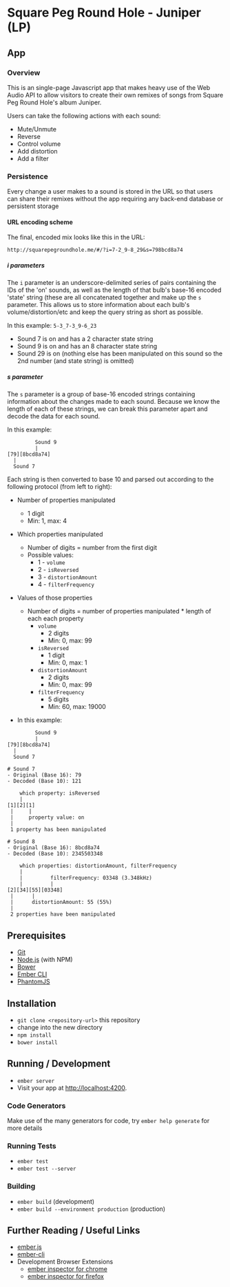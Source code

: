 # Square Peg Round Hole - Juniper (LP)

## App

### Overview

This is an single-page Javascript app that makes heavy use of the Web Audio API to allow visitors
to create their own remixes of songs from Square Peg Round Hole's album Juniper.

Users can take the following actions with each sound:
- Mute/Unmute
- Reverse
- Control volume
- Add distortion
- Add a filter

### Persistence

Every change a user makes to a sound is stored in the URL so that users can share
their remixes without the app requiring any back-end database or persistent storage

#### URL encoding scheme

The final, encoded mix looks like this in the URL:

```
http://squarepegroundhole.me/#/?i=7-2_9-8_29&s=798bcd8a74
```

##### i parameters
The `i` parameter is an underscore-delimited series of pairs containing the IDs of the 'on' sounds, as well as
the length of that bulb's base-16 encoded 'state' string (these are all concatenated together and make up the `s` parameter.
This allows us to store information about each bulb's volume/distortion/etc and keep the query string as short as possible.

In this example: `5-3_7-3_9-6_23`
  - Sound 7 is on and has a 2 character state string
  - Sound 9 is on and has an 8 character state string
  - Sound 29 is on (nothing else has been manipulated on this sound so the 2nd number (and state string) is omitted)

##### s parameter
The `s` parameter is a group of base-16 encoded strings containing information about the changes made to each sound.
Because we know the length of each of these strings, we can break this parameter apart and decode the data for each
sound.

In this example:
```
         Sound 9
         |
[79][8bcd8a74]
  |
  Sound 7
```

Each string is then converted to base 10 and parsed out according to the following protocol (from left to right):
- Number of properties manipulated
  - 1 digit
  - Min: 1, max: 4
- Which properties manipulated
  - Number of digits = number from the first digit
  - Possible values:
    - 1 - `volume`
    - 2 - `isReversed`
    - 3 - `distortionAmount`
    - 4 - `filterFrequency`
- Values of those properties
  - Number of digits = number of properties manipulated * length of each each property
    - `volume`
      - 2 digits
      - Min: 0, max: 99
    - `isReversed`
      - 1 digit
      - Min: 0, max: 1
    - `distortionAmount`
      - 2 digits
      - Min: 0, max: 99
    - `filterFrequency`
      - 5 digits
      - Min: 60, max: 19000

- In this example:
```
         Sound 9
         |
[79][8bcd8a74]
  |
  Sound 7

# Sound 7
- Original (Base 16): 79
- Decoded (Base 10): 121

    which property: isReversed
    |
[1][2][1]
 |     |
 |     property value: on
 |
 1 property has been manipulated

# Sound 8
- Original (Base 16): 8bcd8a74
- Decoded (Base 10): 2345503348

    which properties: distortionAmount, filterFrequency
    |
    |         filterFrequency: 03348 (3.348kHz)
    |         |
[2][34][55][03348]
 |      |
 |      distortionAmount: 55 (55%)
 |
 2 properties have been manipulated
```

## Prerequisites

* [Git](http://git-scm.com/)
* [Node.js](http://nodejs.org/) (with NPM)
* [Bower](http://bower.io/)
* [Ember CLI](http://www.ember-cli.com/)
* [PhantomJS](http://phantomjs.org/)

## Installation

* `git clone <repository-url>` this repository
* change into the new directory
* `npm install`
* `bower install`

## Running / Development

* `ember server`
* Visit your app at [http://localhost:4200](http://localhost:4200).


### Code Generators

Make use of the many generators for code, try `ember help generate` for more details

### Running Tests

* `ember test`
* `ember test --server`

### Building

* `ember build` (development)
* `ember build --environment production` (production)


## Further Reading / Useful Links

* [ember.js](http://emberjs.com/)
* [ember-cli](http://www.ember-cli.com/)
* Development Browser Extensions
  * [ember inspector for chrome](https://chrome.google.com/webstore/detail/ember-inspector/bmdblncegkenkacieihfhpjfppoconhi)
  * [ember inspector for firefox](https://addons.mozilla.org/en-US/firefox/addon/ember-inspector/)

